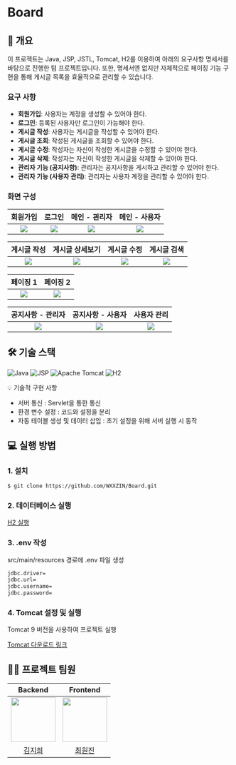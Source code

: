 # Board

## 📝 개요

이 프로젝트는 Java, JSP, JSTL, Tomcat, H2를 이용하여 아래의 요구사항 명세서를 바탕으로 진행한 텀 프로젝트입니다. 또한, 명세서엔 없지만 자체적으로 페이징 기능 구현을 통해 게시글 목록을 효율적으로 관리할 수 있습니다.

### 요구 사항

- **회원가입**: 사용자는 계정을 생성할 수 있어야 한다.
- **로그인**: 등록된 사용자만 로그인이 가능해야 한다.
- **게시글 작성**: 사용자는 게시글을 작성할 수 있어야 한다.
- **게시글 조회**: 작성된 게시글을 조회할 수 있어야 한다.
- **게시글 수정**: 작성자는 자신이 작성한 게시글을 수정할 수 있어야 한다.
- **게시글 삭제**: 작성자는 자신이 작성한 게시글을 삭제할 수 있어야 한다.
- **관리자 기능 (공지사항)**: 관리자는 공지사항을 게시하고 관리할 수 있어야 한다.
- **관리자 기능 (사용자 관리)**: 관리자는 사용자 계정을 관리할 수 있어야 한다.

### 화면 구성
|회원가입|로그인|메인 - 괸리자|메인 - 사용자|
|:---:|:---:|:---:|:---:|
| <img src="https://github.com/user-attachments/assets/b8653653-05ca-4fde-9c83-2560afe7c428"> | <img src="https://github.com/user-attachments/assets/8b834a2a-3779-48cc-b540-4a7c59e416ad"> | <img src="https://github.com/user-attachments/assets/d47260d9-4cb5-4b99-a2f1-008c4ae681a1"> | <img src="https://github.com/user-attachments/assets/7e8798d6-fd52-4c8c-b8a5-f30755e6df38"> |

| 게시글 작성 | 게시글 상세보기 | 게시글 수정 | 게시글 검색 |
|:---:|:---:|:---:|:---:|
| <img src="https://github.com/user-attachments/assets/3049b7f1-2398-4010-a453-3d6abb494f1f"> | <img src="https://github.com/user-attachments/assets/0a1e10a4-738c-4a3c-ad32-31dcddb8a0c3"> | <img src="https://github.com/user-attachments/assets/f2fbce22-3153-461d-a38a-869597a04074"> | <img src="https://github.com/user-attachments/assets/888b99d2-8264-4d57-a2d6-495bde0339d7"> |

| 페이징 1 | 페이징 2 |
|:---:|:---:|
| <img src="https://github.com/user-attachments/assets/1bebc035-96ea-4195-bfd6-170d6d533b16"> | <img src="https://github.com/user-attachments/assets/17115efd-4f3e-4147-ad71-c9e80c641a32"> |

| 공지사항 - 관리자 | 공지사항 - 사용자 | 사용자 관리 |
|:---:|:---:|:---:|
| <img src="https://github.com/user-attachments/assets/a6929ea0-a534-421a-a090-642fc6eb69a7"> | <img src="https://github.com/user-attachments/assets/12d1cba3-416d-4a6b-918a-7b1112635bca"> | <img src="https://github.com/user-attachments/assets/33eec3c9-4b3e-44cc-a2b7-f5f25b83efce"> |

## 🛠 기술 스택

![Java](https://img.shields.io/badge/Java-ED8B00?style=for-the-badge&logo=python&logoColor=white)
![JSP](https://img.shields.io/badge/JSP-ED8B00?style=for-the-badge&logo=jsp&logoColor=white)
![Apache Tomcat](https://img.shields.io/badge/Apache%20Tomcat-F8DC75?style=for-the-badge&logo=apachetomcat&logoColor=black)
![H2](https://img.shields.io/badge/H2-4CAF50?style=for-the-badge&logo=h2t&logoColor=white)

💡 기술적 구현 사항
- 서버 통신 : Servlet을 통한 통신
- 환경 변수 설정 : 코드와 설정을 분리
- 자동 테이블 생성 및 데이터 삽입 : 초기 설정을 위해 서버 실행 시 동작

## 💻 실행 방법

### 1. **설치**

```bash
$ git clone https://github.com/WXXZIN/Board.git
```

### 2. **데이터베이스 실행**
[H2 실행](https://blog.naver.com/jtcjtc/223117129981)

### 3. **.env 작성**
src/main/resources 경로에 .env 파일 생성

```bash
jdbc.driver=
jdbc.url=
jdbc.username=
jdbc.password=
```

### 4. **Tomcat 설정 및 실행**
Tomcat 9 버전을 사용하여 프로젝트 실행

[Tomcat 다운로드 링크](https://tomcat.apache.org/download-90.cgi)

## 💁‍♂️ 프로젝트 팀원
| Backend | Frontend |
|:---:|:---:|
| <img src="https://github.com/Mustache0318.png" width="100" /> | <img src="https://github.com/WXXZIN.png" width="100" /> |
| [김지희](https://github.com/Mustache0318) | [최원진](https://github.com/WXXZIN) |
